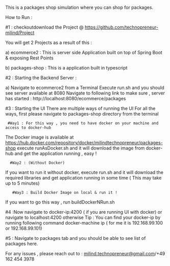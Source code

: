This is a packages shop simulation where you can shop for packages.

How to Run :

#1 : checkoutdownload the Project @ https://github.com/technopreneur-milind/Project

You will get 2 Projects as a result of this :

a) ecommerce2 : This is server side Application built on top of Spring Boot & exposing Rest Points

b) packages-shop : This is a application built in typescript

#2 : Starting the Backend Server : 

  a) Navigate to ecommerce2 from a Terminal
  Execute run.sh and you should see server available at 8080
  Navigate to following link to make sure , server has started :
  http://localhost:8080/ecommerce/packages
  
  
#3 : Starting the UI 
 There are multiple ways of running the UI 
 For all the ways, first please navigate to packages-shop directory from the terminal
 
     #Way1 : For this way , you need to have docker on your machine and access to docker-hub
 The Docker image is available at https://hub.docker.com/repository/docker/milindtechnopreneur/packages-shop
  execute runAsDocker.sh and it will download the image from docker-hub and get the application running , easy !
  
      #Way2 : (Without Docker)
 If you want to run it without docker, execute run.sh and it will download the required libraries and get application running 
 in some time ( This may take up to 5 minutes)
 
       #Way3 : Build Docker Image on local & run it !
 If you want to go this way , run buildDockerNRun.sh 
 
 #4 :Now navigate to docker-ip:4200 ( if you are running UI with docker) or navigate to localhost:4200 otherwise
 Tip : You can find your docker-ip by running following command 
 docker-machine ip  ( for me it is 192.168.99.100 or 192.168.99.101)
 
 #5 : Navigate to packages tab and you should be able to see list of packages here.
 
 
 
 For any issues , please reach out to : milind.technopreneur@gmail.com/+49 162 454 3978
 
 
